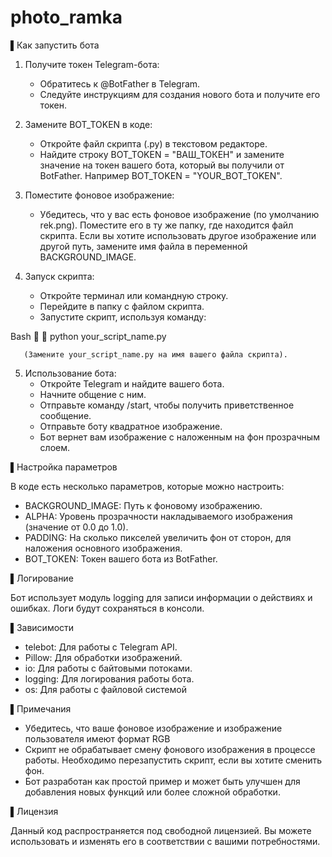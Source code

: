 # photo_ramka
▌Как запустить бота 
 
1.  Получите токен Telegram-бота: 
    -   Обратитесь к @BotFather в Telegram. 
    -   Следуйте инструкциям для создания нового бота и получите его токен. 
 
2.  Замените BOT_TOKEN в коде: 
    -   Откройте файл скрипта (.py) в текстовом редакторе. 
    -   Найдите строку BOT_TOKEN = "ВАШ_ТОКЕН" и замените значение на токен вашего бота, который вы получили от BotFather. Например BOT_TOKEN = "YOUR_BOT_TOKEN". 
    
3.  Поместите фоновое изображение: 
    -   Убедитесь, что у вас есть фоновое изображение (по умолчанию rek.png). Поместите его в ту же папку, где находится файл скрипта. Если вы хотите использовать другое изображение или другой путь, замените имя файла в переменной BACKGROUND_IMAGE. 
     
4.  Запуск скрипта: 
    -  Откройте терминал или командную строку. 
    -  Перейдите в папку с файлом скрипта. 
    -  Запустите скрипт, используя команду: 
         
         
Bash 
 
 
        python your_script_name.py 
         
         
       (Замените your_script_name.py на имя вашего файла скрипта). 
 
5.  Использование бота: 
    -   Откройте Telegram и найдите вашего бота. 
    -   Начните общение с ним. 
    -   Отправьте команду /start, чтобы получить приветственное сообщение. 
    -   Отправьте боту квадратное изображение. 
    -   Бот вернет вам изображение с наложенным на фон прозрачным слоем. 
 
▌Настройка параметров 
 
В коде есть несколько параметров, которые можно настроить: 
 
-   BACKGROUND_IMAGE: Путь к фоновому изображению. 
-   ALPHA: Уровень прозрачности накладываемого изображения (значение от 0.0 до 1.0). 
-   PADDING: На сколько пикселей увеличить фон от сторон, для наложения основного изображения. 
-   BOT_TOKEN: Токен вашего бота из BotFather. 
 
▌Логирование 
 
Бот использует модуль logging для записи информации о действиях и ошибках. Логи будут сохраняться в консоли. 
 
▌Зависимости 
 
-   telebot: Для работы с Telegram API. 
-   Pillow: Для обработки изображений. 
-   io: Для работы с байтовыми потоками. 
-   logging: Для логирования работы бота. 
-   os: Для работы с файловой системой 
 
▌Примечания 
 
-   Убедитесь, что ваше фоновое изображение и изображение пользователя имеют формат RGB 
-   Скрипт не обрабатывает смену фонового изображения в процессе работы. Необходимо перезапустить скрипт, если вы хотите сменить фон. 
-   Бот разработан как простой пример и может быть улучшен для добавления новых функций или более сложной обработки. 
 
▌Лицензия 
 
Данный код распространяется под свободной лицензией. Вы можете использовать и изменять его в соответствии с вашими потребностями. 
``` 
```
